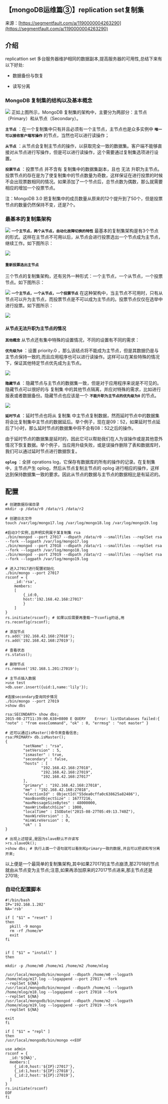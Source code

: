 ## 【mongoDB运维篇③】replication set复制集

来源：[https://segmentfault.com/a/1190000004263290](https://segmentfault.com/a/1190000004263290)


## 介绍

replicattion set 多台服务器维护相同的数据副本,提高服务器的可用性,总结下来有以下好处:

* 数据备份与恢复

* 读写分离



### MongoDB 复制集的结构以及基本概念


![][0]
正如上图所示，MongoDB 复制集的架构中，主要分为两部分：主节点（Primary）和从节点（Secondary）。

**`主节点`** ：在一个复制集中只有并且必须有一个主节点，主节点也是众多实例中 **`唯一可以接收客户端写操作`** 的节点，当然也可以进行读操作；

**`从节点`** ：从节点会复制主节点的操作，以获取完全一致的数据集。客户端不能够直接对从节点进行写操作，但是可以进行读操作，这个需要通过复制集选项进行设置。

**`投票节点`** ：投票节点 并不含有 复制集中的数据集副本，且也 无法 升职为主节点。投票节点的存在是为了使复制集中的节点数量为奇数，这样保证在进行投票的时候不会出现票数相同的情况。如果添加了一个节点后，总节点数为偶数，那么就需要相应的增加一个投票节点。

注：MongoDB 3.0 把复制集中的成员数量从原来的12个提升到了50个，但是投票节点的数量仍然保持不变，还是7个。

### 最基本的复制集架构


![][1]
 **`一个主节点，两个从节点，自动化故障切换的特性`** 
最基本的复制集架构是有3个节点的形式。这样在主节点不可用以后，从节点会进行投票选出一个节点成为主节点，继续工作。如下图所示：


![][2]
#### **`重新投票选出主节点`** 

三个节点的复制集架构，还有另外一种形式：一个主节点，一个从节点，一个投票节点。如下图所示：


![][3]
 **`一个主节点，一个从节点，一个投票节点`** 
在这种架构中，当主节点不可用时，只有从节点可以升为主节点，而投票节点是不可以成为主节点的。投票节点仅仅在选举中进行投票。如下图所示：


![][4]
### **`从节点无法升职为主节点的情况`** 

**`其他概念`** 
 从节点还有集中特殊的设置情况，不同的设置有不同的需求：

**`优先级为0`** ：设置 priority:0 ，那么该结点将不能成为主节点，但是其数据仍是与主节点保持一致的,而且应用程序也可以进行读操作。这样可以在某些特殊的情况下，保证其他特定节点优先成为主节点。


![][5]

**`隐藏节点`** ：隐藏节点与主节点的数据集一致，但是对于应用程序来说是不可见的。隐藏节点可以很好的与 复制集 中的其他节点隔离，并应对特殊的需求，比如进行报表或者数据备份。隐藏节点也应该是一个 **`不能升职为主节点的优先级为0`** 的节点。


![][6]

**`延时节点`** ：延时节点也将从 复制集 中主节点复制数据，然而延时节点中的数据集将会比复制集中主节点的数据延后。举个例子，现在是09：52，如果延时节点延后了1小时，那么延时节点的数据集中将不会有08：52之后的操作。

由于延时节点的数据集是延时的，因此它可以帮助我们在人为误操作或是其他意外情况下恢复数据。举个例子，当应用升级失败，或是误操作删除了表和数据库时，我们可以通过延时节点进行数据恢复。

**`oplog`** ：全拼 oprations log，它保存有数据库的所有的操作的记录。在复制集中，主节点产生 oplog，然后从节点复制主节点的 oplog 进行相应的操作，这样达到保持数据集一致的要求。因此从节点的数据与主节点的数据相比是有延迟的。
## 配置

```LANG
# 创建数据存储目录
mkdir -p /data/r0 /data/r1 /data/r2

# 创建日志文件
touch /var/log/mongo17.log /var/log/mongo18.log /var/log/mongo19.log

#启动3个实例,且声明实例属于某复制集 rsa
./bin/mongod --port 27017 --dbpath /data/r0 --smallfiles --replSet rsa --fork --logpath /var/log/mongo17.log
./bin/mongod --port 27018 --dbpath /data/r1 --smallfiles --replSet rsa --fork --logpath /var/log/mongo18.log
./bin/mongod --port 27019 --dbpath /data/r2 --smallfiles --replSet rsa --fork --logpath /var/log/mongo19.log

# 进入27017进行配置初始化
./bin/mongo --port 27017
rsconf = {
    _id:'rsa',
    members:
    [
        {_id:0,
        host:'192.168.42.168:27017'
        }
    ]
}
rs.initiate(rsconf); # 如果以后需要再重载一下config的话,用rs.reconfig(rsconf);

# 添加节点
rs.add('192.168.42.168:27018');
rs.add('192.168.42.168:27019');

# 查看状态
rs.status();

# 删除节点
rs.remove('192.168.1.201:27019');

# 主节点插入数据
>use test
>db.user.insert({uid:1,name:'lily'});

#连接secondary查询同步情况
./bin/mongo --port 27019
>show dbs

rsa:SECONDARY> show dbs;
2015-08-27T11:39:00.638+0800 E QUERY    Error: listDatabases failed:{ "note" : "from execCommand", "ok" : 0, "errmsg" : "not master" }

# 还可以通过isMaster()命令来查看信息;
rsa:PRIMARY> db.isMaster();
{
        "setName" : "rsa",
        "setVersion" : 5,
        "ismaster" : true,
        "secondary" : false,
        "hosts" : [
                "192.168.42.168:27018",
                "192.168.42.168:27019",
                "192.168.42.168:27017"
        ],
        "primary" : "192.168.42.168:27018",
        "me" : "192.168.42.168:27018",
        "electionId" : ObjectId("55dea0cffa0c638625a82486"),
        "maxBsonObjectSize" : 16777216,
        "maxMessageSizeBytes" : 48000000,
        "maxWriteBatchSize" : 1000,
        "localTime" : ISODate("2015-08-27T05:49:13.740Z"),
        "maxWireVersion" : 3,
        "minWireVersion" : 0,
        "ok" : 1
}

# 出现上述错误,是因为slave默认不许读写
>rs.slaveOk();
>show dbs; # 执行上面一个语句就可以看到和primary一致的数据,并且可以把读和写分离开来;
```

以上便是一个最简单的复制集架构,其中如果27017的主节点崩溃,那27018的节点就由从节点变为主节点;注意,如果再添加原来的27017节点进来,那主节点还是27018;
### 自动化配置脚本

```LANG
#!/bin/bash
IP='192.168.1.202'
NA='rsb'

if [ "$1" = "reset" ]
then
  pkill -9 mongo
  rm -rf /home/m*
  exit
fi


if [ "$1" = "install" ]
then

mkdir -p /home/m0 /home/m1 /home/m2 /home/mlog

/usr/local/mongodb/bin/mongod --dbpath /home/m0 --logpath /home/mlog/m17.log --logappend --port 27017 --fork 
--replSet ${NA}
/usr/local/mongodb/bin/mongod --dbpath /home/m1 --logpath /home/mlog/m18.log --logappend --port 27018 --fork 
--replSet ${NA}
/usr/local/mongodb/bin/mongod --dbpath /home/m2 --logpath /home/mlog/m19.log --logappend --port 27019 --fork 
--replSet ${NA}
   
exit
fi

if [ "$1" = "repl" ]
then
/usr/local/mongodb/bin/mongo <<EOF

use admin
rsconf = {
  _id:'${NA}',
  members:[
    {_id:0,host:'${IP}:27017'},
    {_id:1,host:'${IP}:27018'},
    {_id:2,host:'${IP}:27019'},
  ]
}
rs.initiate(rsconf)
EOF
fi
```

[0]: http://docs.mongodb.org/manual/_images/replica-set-read-write-operations-primary.png
[1]: http://docs.mongoing.com/manual-zh/_images/replica-set-primary-with-two-secondaries.png
[2]: http://docs.mongoing.com/manual-zh/_images/replica-set-trigger-election.png
[3]: http://docs.mongoing.com/manual-zh/_images/replica-set-primary-with-secondary-and-arbiter.png
[4]: http://docs.mongoing.com/manual-zh/_images/replica-set-w-arbiter-trigger-election.png
[5]: http://docs.mongoing.com/manual-zh/_images/replica-set-three-members-geographically-distributed.png
[6]: http://docs.mongoing.com/manual-zh/_images/replica-set-hidden-member.png